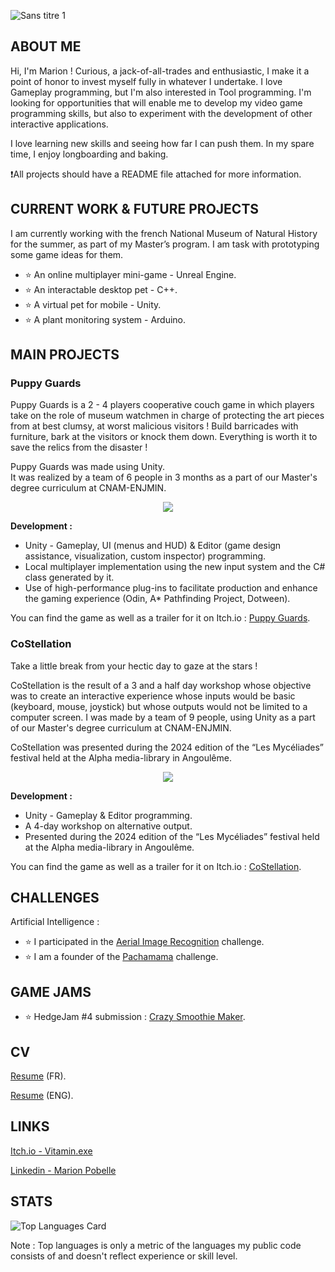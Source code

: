 ![Sans titre 1](https://github.com/marionpobelle/marionpobelle/assets/112869026/30edfb38-b794-4fb2-a718-d560bb4fb1b7)

## ABOUT ME
Hi, I'm Marion ! Curious, a jack-of-all-trades and enthusiastic, I make it a point of honor to invest myself fully in whatever I undertake. I love Gameplay programming, but I'm also interested in Tool programming. I'm looking for opportunities that will enable me to develop my video game programming skills, but also to experiment with the development of other interactive applications.

I love learning new skills and seeing how far I can push them. In my spare time, I enjoy longboarding and baking.

❗️All projects should have a README file attached for more information.

## CURRENT WORK & FUTURE PROJECTS

I am currently working with the french National Museum of Natural History for the summer, as part of my Master’s program. I am task with prototyping some game ideas for them.

- ⭐ An online multiplayer mini-game - Unreal Engine.
- ⭐ An interactable desktop pet - C++.
- ⭐ A virtual pet for mobile - Unity.
- ⭐ A plant monitoring system - Arduino.

## MAIN PROJECTS
### Puppy Guards
Puppy Guards is a 2 - 4 players cooperative couch game in which players take on the role of museum watchmen in charge of protecting the art pieces from at best clumsy, at worst malicious visitors !
Build barricades with furniture, bark at the visitors or knock them down. Everything is worth it to save the relics from the disaster !

Puppy Guards was made using Unity.\
It was realized by a team of 6 people in 3 months as a part of our Master's degree curriculum at CNAM-ENJMIN.
<p align="center">
  <img src="https://img.itch.zone/aW1nLzE2NTIyMDkzLnBuZw==/original/aEfK2p.png" />
</p>

**Development :**
- Unity - Gameplay, UI (menus and HUD) & Editor (game design assistance, visualization, custom inspector) programming.
- Local multiplayer implementation using  the new input system and  the C# class generated by it.
- Use of high-performance plug-ins to facilitate production and enhance the gaming experience (Odin, A* Pathfinding Project, Dotween).
  
You can find the game as well as a trailer for it on Itch.io : [Puppy Guards](https://vitaminexe.itch.io/puppy-guards).

### CoStellation
Take a little break from your hectic day to gaze at the stars !

CoStellation is the result of a 3 and a half day workshop whose objective was to create an interactive experience whose inputs would be basic (keyboard, mouse, joystick) but whose outputs would not be limited to a computer screen. I was made by a team of 9 people, using Unity as a part of our Master's degree curriculum at CNAM-ENJMIN.

CoStellation was presented during the 2024 edition of the “Les Mycéliades” festival held at the Alpha media-library in Angoulême.
<p align="center">
  <img src="https://img.itch.zone/aW1nLzEzNjM3MjA4LnBuZw==/original/u1WgZv.png" />
</p>

**Development :**
- Unity - Gameplay & Editor programming.
- A 4-day workshop on alternative output.
- Presented during the 2024 edition of the “Les Mycéliades” festival held at the Alpha media-library in Angoulême.
  
You can find the game as well as a trailer for it on Itch.io : [CoStellation](https://vitaminexe.itch.io/co-stellation).

## CHALLENGES

Artificial Intelligence :
- ⭐ I participated in the [Aerial Image Recognition](https://codalab.lisn.upsaclay.fr/competitions/573) challenge.
- ⭐ I am a founder of the [Pachamama](https://codalab.lisn.upsaclay.fr/competitions/1447) challenge.

## GAME JAMS

- ⭐ HedgeJam #4 submission : [Crazy Smoothie Maker](https://maerys.itch.io/crazy-smoothie-maker).

## CV

[Resume](CV_Marion_Pobelle_SAFE.pdf) (FR).

[Resume](Resume_Marion_Pobelle_SAFE.pdf) (ENG).

## LINKS

[Itch.io - Vitamin.exe](https://vitaminexe.itch.io/)

[Linkedin - Marion Pobelle](https://www.linkedin.com/in/marion-pobelle-07639224b/)

## STATS

![Top Languages Card](https://github-readme-stats.vercel.app/api/top-langs/?username=marionpobelle&layout=compact)

Note : Top languages is only a metric of the languages my public code consists of and doesn't reflect experience or skill level.



